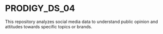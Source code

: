 # PRODIGY_DS_04
This repository analyzes social media data to understand public opinion and attitudes towards specific topics or brands.
